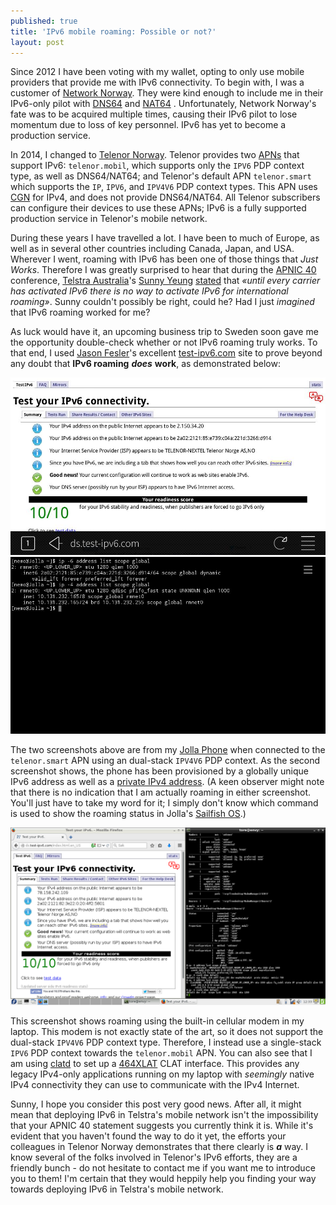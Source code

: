```yaml
---
published: true
title: 'IPv6 mobile roaming: Possible or not?'
layout: post
---
```


Since 2012 I have been voting with my wallet, opting to only use mobile
providers that provide me with IPv6 connectivity. To begin with, I was a
customer of [Network Norway](https://en.wikipedia.org/wiki/Network_Norway).
They were kind enough to include me in their IPv6-only pilot with
[DNS64](http://tools.ietf.org/html/rfc6147) and
[NAT64](http://tools.ietf.org/html/rfc6146) . Unfortunately, Network Norway's
fate was to be acquired multiple times, causing their IPv6 pilot to lose
momentum due to loss of key personnel. IPv6 has yet to become a production
service.

In 2014, I changed to [Telenor Norway](http://www.telenor.no). Telenor provides
two [APNs](https://en.wikipedia.org/wiki/Access_Point_Name) that support IPv6:
`telenor.mobil`, which supports only the `IPV6` PDP context type, as well as
DNS64/NAT64; and Telenor's default APN `telenor.smart` which supports the `IP`,
`IPV6`, and `IPV4V6` PDP context types. This APN uses
[CGN](https://en.wikipedia.org/wiki/Carrier-grade_NAT) for IPv4, and does not
provide DNS64/NAT64. All Telenor subscribers can configure their devices to use
these APNs; IPv6 is a fully supported production service in Telenor's mobile
network.

During these years I have travelled a lot. I have been to much of Europe, as
well as in several other countries including Canada, Japan, and USA. Wherever I
went, roaming with IPv6 has been one of those things that *Just Works*.
Therefore I was greatly surprised to hear that during the [APNIC
40](https://conference.apnic.net/40) conference, [Telstra
Australia](https://www.telstra.com.au/)'s [Sunny
Yeung](https://www.linkedin.com/in/xevious)
[stated](https://twitter.com/apnic/status/641470146968600576) that *«until
every carrier has activated IPv6 there is no way to activate IPv6 for
international roaming»*. Sunny couldn't possibly be right, could he? Had I just
*imagined* that IPv6 roaming worked for me?

As luck would have it, an upcoming business trip to Sweden soon gave me the
opportunity double-check whether or not IPv6 roaming truly works. To that end,
I used [Jason Fesler](https://twitter.com/jasonfesler)'s excellent
[test-ipv6.com](http://ds.test-ipv6.com) site to prove beyond any doubt that
**IPv6 roaming** ***does*** **work**, as demonstrated below:

![test-ipv6.com screenshot from roaming Jolla phone](/_images/20150920-jolla-test-ipv6-screenshot.jpg)
![Console screenshot from roaming Jolla phone](/_images/20150920-jolla-console-screenshot.jpg)

The two screenshots above are from my [Jolla Phone](http://www.jolla.com) when
connected to the `telenor.smart` APN using an dual-stack `IPV4V6` PDP context.
As the second screenshot shows, the phone has been provisioned by a globally
unique IPv6 address as well as a [private IPv4
address](http://tools.ietf.org/html/rfc1918). (A keen observer might note that
there is no indication that I am actually roaming in either screenshot. You'll
just have to take my word for it; I simply don't know which command is used to
show the roaming status in Jolla's [Sailfish OS](https://sailfishos.org/).)

![Screenshot from roaming laptop](/_images/20150920-laptop-screenshot.png)

This screenshot shows roaming using the built-in cellular modem in my laptop.
This modem is not exactly state of the art, so it does not support the
dual-stack `IPV4V6` PDP context type. Therefore, I instead use a single-stack
`IPV6` PDP context towards the `telenor.mobil` APN. You can also see that I am
using [clatd](https://github.com/toreanderson/clatd) to set up a
[464XLAT](http://tools.ietf.org/html/rfc6877) CLAT interface. This provides any
legacy IPv4-only applications running on my laptop with *seemingly* native IPv4
connectivity they can use to communicate with the IPv4 Internet.

Sunny, I hope you consider this post very good news. After all, it might mean
that deploying IPv6 in Telstra's mobile network isn't the impossibility that
your APNIC 40 statement suggests you currently think it is. While it's evident
that you haven't found the way to do it yet, the efforts your colleagues in
Telenor Norway demonstrates that there clearly is ***a*** way. I know several
of the folks involved in Telenor's IPv6 efforts, they are a friendly bunch - do
not hesitate to contact me if you want me to introduce you to them! I'm certain
that they would heppily help you finding your way towards deploying IPv6 in
Telstra's mobile network.
